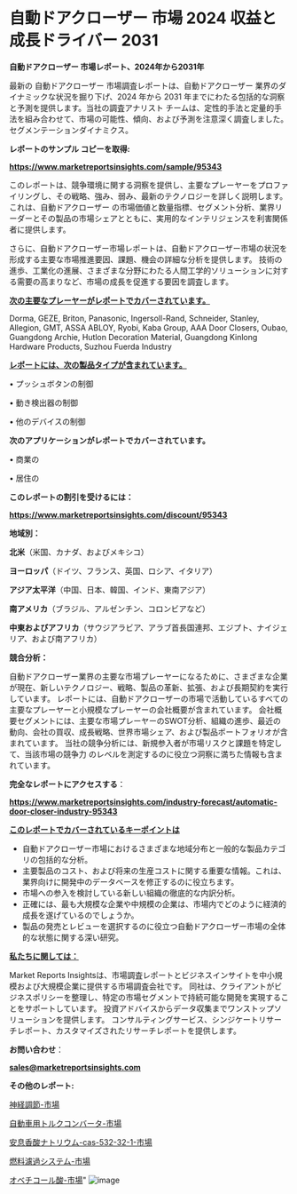 # 自動ドアクローザー 市場 2024 収益と成長ドライバー 2031

<strong>自動ドアクローザー 市場レポート、2024年から2031年</strong>

最新の 自動ドアクローザー 市場調査レポートは、自動ドアクローザー 業界のダイナミックな状況を掘り下げ、2024 年から 2031 年までにわたる包括的な洞察と予測を提供します。当社の調査アナリスト チームは、定性的手法と定量的手法を組み合わせて、市場の可能性、傾向、および予測を注意深く調査しました。 セグメンテーションダイナミクス。



<strong>レポートのサンプル コピーを取得:</strong> <a href=https://www.marketreportsinsights.com/sample/95343>

<strong><u>https://www.marketreportsinsights.com/sample/95343</u></strong></a>

このレポートは、競争環境に関する洞察を提供し、主要なプレーヤーをプロファイリングし、その戦略、強み、弱み、最新のテクノロジーを詳しく説明します。 これは、自動ドアクローザー の市場価値と数量指標、セグメント分析、業界リーダーとその製品の市場シェアとともに、実用的なインテリジェンスを利害関係者に提供します。

さらに、自動ドアクローザー市場レポートは、自動ドアクローザー市場の状況を形成する主要な市場推進要因、課題、機会の詳細な分析を提供します。 技術の進歩、工業化の進展、さまざまな分野にわたる人間工学的ソリューションに対する需要の高まりなど、市場の成長を促進する要因を調査します。



<strong><u>次の主要なプレーヤーがレポートでカバーされています。</u></strong>

Dorma, GEZE, Briton, Panasonic, Ingersoll-Rand, Schneider, Stanley, Allegion, GMT, ASSA ABLOY, Ryobi, Kaba Group, AAA Door Closers, Oubao, Guangdong Archie, Hutlon Decoration Material, Guangdong Kinlong Hardware Products, Suzhou Fuerda Industry



<strong><u><b>レポートには、次の製品タイプが含まれています。</b></u></strong>

• プッシュボタンの制御

• 動き検出器の制御

• 他のデバイスの制御



<strong><b>次のアプリケーションがレポートでカバーされています。</b></strong>

• 商業の

• 居住の



<strong><b>このレポートの割引を受けるには：</b></strong><a href=https://www.marketreportsinsights.com/discount/95343>

<strong><u>https://www.marketreportsinsights.com/discount/95343</u></strong></a>



<strong>地域別：</strong>



<strong>北米</strong>（米国、カナダ、およびメキシコ）



<strong>ヨーロッパ</strong>（ドイツ、フランス、英国、ロシア、イタリア）



<strong>アジア太平洋</strong>（中国、日本、韓国、インド、東南アジア）



<strong>南アメリカ</strong>（ブラジル、アルゼンチン、コロンビアなど）



<strong>中東およびアフリカ</strong>（サウジアラビア、アラブ首長国連邦、エジプト、ナイジェリア、および南アフリカ）



<strong>競合分析：</strong>

自動ドアクローザー業界の主要な市場プレーヤーになるために、さまざまな企業が現在、新しいテクノロジー、戦略、製品の革新、拡張、および長期契約を実行しています。 レポートには、自動ドアクローザーの市場で活動しているすべての主要なプレーヤーと小規模なプレーヤーの会社概要が含まれています。 会社概要セグメントには、主要な市場プレーヤーのSWOT分析、組織の進歩、最近の動向、会社の買収、成長戦略、世界市場シェア、および製品ポートフォリオが含まれています。 当社の競争分析には、新規参入者が市場リスクと課題を特定して、当該市場の競争力 のレベルを測定するのに役立つ洞察に満ちた情報も含まれています。



<strong>完全なレポートにアクセスする</strong>：

<a href=https://www.marketreportsinsights.com/industry-forecast/automatic-door-closer-industry-95343>

<strong><u>https://www.marketreportsinsights.com/industry-forecast/automatic-door-closer-industry-95343</u></strong></a>



<strong><u><b>このレポートでカバーされているキーポイントは</b></u></strong>
<ul>
  <li>自動ドアクローザー市場におけるさまざまな地域分布と一般的な製品カテゴリの包括的な分析。</li>
  <li>主要製品のコスト、および将来の生産コストに関する重要な情報。これは、業界向けに開発中のデータベースを修正するのに役立ちます。</li>
  <li>市場への参入を検討している新しい組織の徹底的な内訳分析。</li>
  <li>正確には、最も大規模な企業や中規模の企業は、市場内でどのように経済的成長を遂げているのでしょうか。</li>
  <li>製品の発売とレビューを選択するのに役立つ自動ドアクローザー市場の全体的な状態に関する深い研究。</li>
</ul>


<strong><u><b>私たちに関しては：</b></u></strong>

Market Reports Insightsは、市場調査レポートとビジネスインサイトを中小規模および大規模企業に提供する市場調査会社です。 同社は、クライアントがビジネスポリシーを整理し、特定の市場セグメントで持続可能な開発を実現することをサポートしています。 投資アドバイスからデータ収集までワンストップソリューションを提供します。 コンサルティングサービス、シンジケートリサーチレポート、カスタマイズされたリサーチレポートを提供します。



<strong><b>お問い合わせ</b></strong>：

<a href=mailto:sales@marketreportsinsights.com>

<strong><u>sales@marketreportsinsights.com</u></strong></a>



<strong>その他のレポート:</strong>

<a href=https://www.linkedin.com/pulse/神経調節-市場-2023-収益と成長ドライバー-2030-pr-news-hub-fcnqf/>神経調節-市場</a>

<a href=https://www.linkedin.com/pulse/自動車用トルクコンバータ-市場-2023-年のダイナミクスとビジネストレンド-eik7f/>自動車用トルクコンバータ-市場</a>

<a href=https://www.linkedin.com/pulse/安息香酸ナトリウム-cas-532-32-1-市場-2023-推進要因と成長機会-geucf/>安息香酸ナトリウム-cas-532-32-1-市場</a>

<a href=https://www.linkedin.com/pulse/燃料濾過システム-市場-2023-総利益と主要ベンダー-2030-consumer-connection-collective-360-67wtf/>燃料濾過システム-市場</a>

<a href=https://www.linkedin.com/pulse/オベチコール酸-市場-2023-総合分析と事業成長戦略-2030-pr-news-hub-dqw4f/>オベチコール酸-市場</a>"
![image](https://github.com/keshav9650/Market-Trandes/assets/164496465/89833566-b60c-4a1b-8d8f-56b73da39343)
